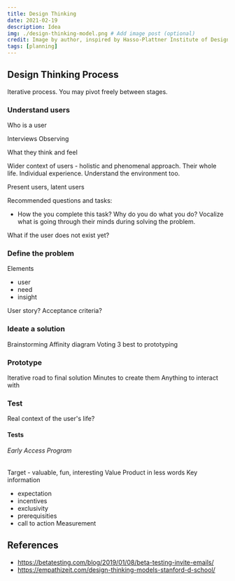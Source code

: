 ```yaml
---
title: Design Thinking
date: 2021-02-19
description: Idea
img: ./design-thinking-model.png # Add image post (optional)
credit: Image by author, inspired by Hasso-Plattner Institute of Design at Stanford (d.school)
tags: [planning]
---
```

## Design Thinking Process

Iterative process. You may pivot freely between stages.

### Understand users

Who is a user

Interviews
Observing

What they think and feel

Wider context of users - holistic and phenomenal approach. Their whole life. Individual experience. Understand the environment too.

Present users, latent users

Recommended questions and tasks:
- How the you complete this task? Why do you do what you do? Vocalize what is going through their minds during solving the problem.

What if the user does not exist yet?
### Define the problem

Elements
- user
- need
- insight

User story?
Acceptance criteria?

### Ideate a solution

Brainstorming
Affinity diagram
Voting
3 best to prototyping

### Prototype

Iterative road to final solution
Minutes to create them
Anything to interact with

### Test

Real context of the user's life?

#### Tests

###### Early Access Program
Target - valuable, fun, interesting
Value
Product in less words
Key information
- expectation
- incentives
- exclusivity
- prerequisities
- call to action
Measurement

## References

- https://betatesting.com/blog/2019/01/08/beta-testing-invite-emails/
- https://empathizeit.com/design-thinking-models-stanford-d-school/